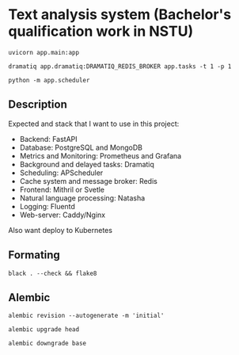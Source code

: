 # Text analysis system (Bachelor's qualification work in NSTU)

`uvicorn app.main:app`

`dramatiq app.dramatiq:DRAMATIQ_REDIS_BROKER app.tasks -t 1 -p 1`

`python -m app.scheduler`

## Description

Expected and stack that I want to use in this project:

- Backend: FastAPI
- Database: PostgreSQL and MongoDB
- Metrics and Monitoring: Prometheus and Grafana
- Background and delayed tasks: Dramatiq
- Scheduling: APScheduler
- Cache system and message broker: Redis
- Frontend: Mithril or Svetle
- Natural language processing: Natasha
- Logging: Fluentd
- Web-server: Caddy/Nginx

Also want deploy to Kubernetes

## Formating

`black . --check && flake8`

## Alembic

`alembic revision --autogenerate -m 'initial'`

`alembic upgrade head`

`alembic downgrade base`
